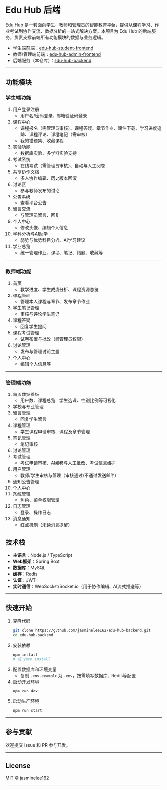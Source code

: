 # Edu Hub 后端

Edu Hub 是一套面向学生、教师和管理员的智能教育平台，提供从课程学习、作业考试到协作交流、数据分析的一站式解决方案。本项目为 Edu Hub 的后端服务，负责支撑前端所有功能模块的数据与业务逻辑。

- 学生端前端：[edu-hub-student-frontend](https://github.com/jasminelee162/edu-hub-student-frontend)
- 教师/管理端前端：[edu-hub-admin-frontend](https://github.com/jasminelee162/edu-hub-admin-frontend)
- 后端服务（本仓库）：[edu-hub-backend](https://github.com/jasminelee162/edu-hub-backend)

---

## 功能模块

### 学生端功能

1. 用户登录注册
   - 用户名/密码登录、邮箱验证码登录
2. 课程中心
   - 课程报名（需管理员审核）、课程答疑、章节作业、课件下载、学习进度追踪、课程评论、课程笔记（需审核）
   - 我的错题集、收藏课程
3. 实验功能
   - 数据库实验、多学科实验支持
4. 考试系统
   - 在线考试（需管理员审核）、自动与人工阅卷
5. 共享协作文档
   - 多人协作编辑、历史版本回滚
6. 讨论区
   - 参与教师发布的讨论
7. 公告系统
   - 查看平台公告
8. 留言交流
   - 与管理员留言、回复
9. 个人中心
   - 修改头像、编辑个人信息
10. 学科分析与AI助学
    - 弱势与优势科目分析、AI学习建议
11. 学业总览
    - 统一管理作业、课程、笔记、错题、收藏等

---

### 教师端功能

1. 首页
   - 教学进度、学生成绩分析、课程资源总览
2. 课程管理
   - 管理本人课程与章节、发布章节作业
3. 学生笔记管理
   - 审核与评论学生笔记
4. 课程答疑
   - 回复学生提问
5. 课程考试管理
   - 试卷布置与批改（同管理员权限）
6. 讨论管理
   - 发布与管理讨论主题
7. 个人中心
   - 编辑个人信息等

---

### 管理端功能

1. 首页数据看板
   - 用户数、课程总览、学生选课、性别比例等可视化
2. 学校与专业管理
3. 留言管理
   - 回复学生留言
4. 课程管理
   - 学生课程申请审核、课程及章节管理
5. 笔记管理
   - 笔记审核
6. 讨论管理
7. 考试管理
   - 考试申请审核、AI阅卷与人工批改、考试信息维护
8. 用户管理
   - 教师/学生审核与管理（审核通过/不通过发送邮件）
9. 通知公告管理
10. 个人中心
11. 系统管理
    - 角色、菜单权限管理
12. 日志管理
    - 登录、操作日志
13. 消息通知
    - 红点机制（未读消息提醒）

## 技术栈

- **主语言**：Node.js / TypeScript
- **Web框架**：Spring Boot
- **数据库**：MySQL
- **缓存**：Redis
- **认证**：JWT
- **实时通信**：WebSocket/Socket.io（用于协作编辑、AI流式推送等）

---

## 快速开始

1. 克隆代码  
   ```bash
   git clone https://github.com/jasminelee162/edu-hub-backend.git
   cd edu-hub-backend
   ```
2. 安装依赖  
   ```bash
   npm install
   # 或 yarn install
   ```
3. 配置数据库和环境变量  
   - 复制 `.env.example` 为 `.env`，按需填写数据库、Redis等配置
4. 启动开发环境  
   ```bash
   npm run dev
   ```
5. 启动生产环境  
   ```bash
   npm run start
   ```

---

## 参与贡献

欢迎提交 Issue 和 PR 参与开发。

---

## License

MIT © jasminelee162

---
